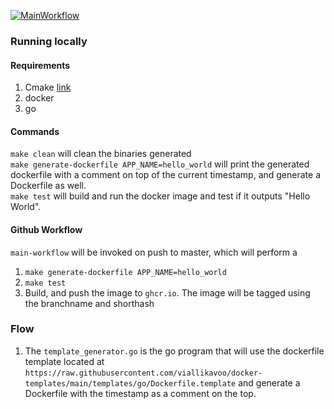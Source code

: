 [![MainWorkflow](https://github.com/viallikavoo/hello-world/actions/workflows/main-workflow.yml/badge.svg?branch=main)](https://github.com/viallikavoo/hello-world/actions/workflows/main-workflow.yml)

### Running locally

#### Requirements

1. Cmake [link](https://cmake.org/install/)
2. docker
3. go
 
#### Commands

`make clean` will clean the binaries generated </br>
`make generate-dockerfile APP_NAME=hello_world` will print the generated dockerfile with a comment on top of the current timestamp, and generate a Dockerfile as well.</br>
`make test` will build and run the docker image and test if it outputs "Hello World".</br>

#### Github Workflow

`main-workflow` will be invoked on push to master, which will perform a 
1. `make generate-dockerfile APP_NAME=hello_world`
2. `make test`
3. Build, and push the image to `ghcr.io`. The image will be tagged using the branchname and shorthash

### Flow
1. The `template_generator.go` is the go program that will use the dockerfile template located at `https://raw.githubusercontent.com/viallikavoo/docker-templates/main/templates/go/Dockerfile.template` and generate a Dockerfile with the timestamp as a comment on the top.